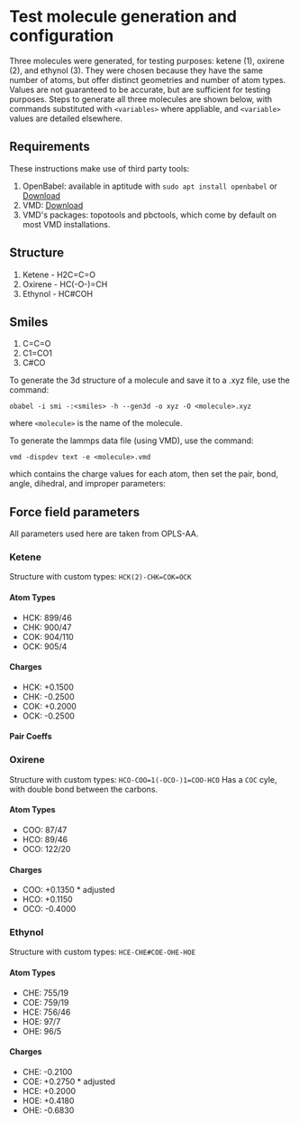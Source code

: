 Test molecule generation and configuration
==========================================

Three molecules were generated, for testing purposes: ketene (1), oxirene (2), and ethynol (3).
They were chosen because they have the same number of atoms, but offer distinct geometries and number of atom types.
Values are not guaranteed to be accurate, but are sufficient for testing purposes.
Steps to generate all three molecules are shown below, with commands substituted with `<variables>` where appliable, and `<variable>` values are detailed elsewhere.

## Requirements

These instructions make use of third party tools:

1. OpenBabel: available in aptitude with `sudo apt install openbabel` or [Download](http://openbabel.org/wiki/Category:Installation)
2. VMD: [Download](https://www.ks.uiuc.edu/Development/Download/download.cgi?PackageName=VMD)
3. VMD's packages: topotools and pbctools, which come by default on most VMD installations.

## Structure

1. Ketene - H2C=C=O
2. Oxirene - HC(-O-)=CH
3. Ethynol - HC#COH

## Smiles

1. C=C=O
2. C1=CO1
3. C#CO

To generate the 3d structure of a molecule and save it to a .xyz file, use the command:
```
obabel -i smi -:<smiles> -h --gen3d -o xyz -O <molecule>.xyz
```
where `<molecule>` is the name of the molecule.


To generate the lammps data file (using VMD), use the command:
```
vmd -dispdev text -e <molecule>.vmd
```
which contains the charge values for each atom, then set the pair, bond, angle, dihedral, and improper parameters:


## Force field parameters

All parameters used here are taken from OPLS-AA.


### Ketene

Structure with custom types: `HCK(2)-CHK=COK=OCK`

#### Atom Types

* HCK: 899/46
* CHK: 900/47
* COK: 904/110
* OCK: 905/4

#### Charges

* HCK: +0.1500
* CHK: -0.2500
* COK: +0.2000
* OCK: -0.2500

#### Pair Coeffs



### Oxirene

Structure with custom types: `HCO-COO=1(-OCO-)1=COO-HCO`
Has a `COC` cyle, with double bond between the carbons.

#### Atom Types

* COO: 87/47
* HCO: 89/46
* OCO: 122/20

#### Charges

* COO: +0.1350 \* adjusted
* HCO: +0.1150
* OCO: -0.4000


### Ethynol

Structure with custom types: `HCE-CHE#COE-OHE-HOE`

#### Atom Types

* CHE: 755/19
* COE: 759/19
* HCE: 756/46
* HOE: 97/7
* OHE: 96/5

#### Charges

* CHE: -0.2100
* COE: +0.2750 \* adjusted
* HCE: +0.2000
* HOE: +0.4180
* OHE: -0.6830
